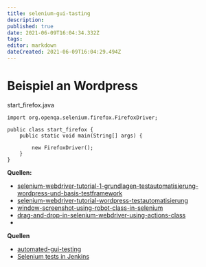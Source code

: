 ```yaml
---
title: selenium-gui-tasting
description: 
published: true
date: 2021-06-09T16:04:34.332Z
tags: 
editor: markdown
dateCreated: 2021-06-09T16:04:29.494Z
---
```


# Beispiel an Wordpress


start_firefox.java
```
import org.openqa.selenium.firefox.FirefoxDriver;
 
public class start_firefox {
    public static void main(String[] args) {
 
        new FirefoxDriver();
    }
}
```

**Quellen:**
* [selenium-webdriver-tutorial-1-grundlagen-testautomatisierung-wordpress-und-basis-testframework](https://www.testing-board.com/selenium-webdriver-tutorial-1-grundlagen-testautomatisierung-wordpress-und-basis-testframework/)
* [selenium-webdriver-tutorial-wordpress-testautomatisierung](https://www.testing-board.com/selenium-webdriver-tutorial-wordpress-testautomatisierung/)
* [window-screenshot-using-robot-class-in-selenium](http://learn-automation.com/window-screenshot-using-robot-class-in-selenium/?utm_source=feedburner&utm_medium=feed&utm_campaign=Feed%3A+learn-automation%2Fmukesh+%28Automation+Tools%29)
* [drag-and-drop-in-selenium-webdriver-using-actions-class](http://learn-automation.com/drag-and-drop-in-selenium-webdriver-using-actions-class/?utm_source=feedburner&utm_medium=feed&utm_campaign=Feed%3A+learn-automation%2Fmukesh+%28Automation+Tools%29)
* []()

**Quellen**
* [automated-gui-testing](../automated-gui-testing)
* [Selenium tests in Jenkins](../selenium-tests-jenkins)
